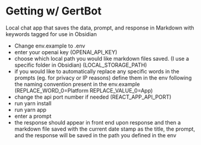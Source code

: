 # Getting w/ GertBot
Local chat app that saves the data, prompt, and response in Markdown with keywords tagged for use in Obsidian
- Change env.example to .env
- enter your openai key (OPENAI_API_KEY)
- choose which local path you would like markdown files saved.  (I use a specific folder in Obsidian) (LOCAL_STORAGE_PATH)
- if you would like to automatically replace any specific words in the prompts (eg. for privacy or IP reasons) define them in the env following the naming convention present in the env.example (REPLACE_WORD_0=Platform
REPLACE_VALUE_0=App)
- change the api port number if needed (REACT_APP_API_PORT)
- run yarn install
- run yarn app
- enter a prompt
- the response should appear in front end upon response and then a markdown file saved with the current date stamp as the title, the prompt, and the response will be saved in the path you defined in the env
